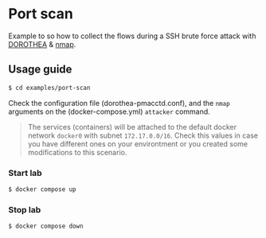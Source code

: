 # Port scan

Example to so how to collect the flows during a SSH brute force attack with [DOROTHEA](../../README.md) & [nmap](https://nmap.org/).


## Usage guide

```bash
$ cd examples/port-scan
```

Check the configuration file (dorothea-pmacctd.conf), and the `nmap` arguments on the (docker-compose.yml) `attacker` command.

> The services (containers) will be attached to the default docker network `docker0` with subnet `172.17.0.0/16`.
> Check this values in case you have different ones on your environtment or you created some modifications to this scenario.


### Start lab
```bash
$ docker compose up
```

### Stop lab
```bash
$ docker compose down
```